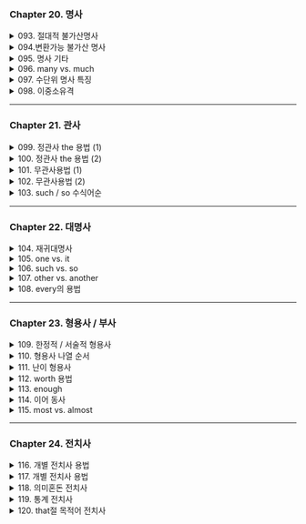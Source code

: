 ### Chapter 20. 명사

<details>
<summary>093. 절대적 불가산명사</summary>

### ✅ 9+2 핵심 리스트

#### 🔹 9개
`advice`, `baggage`, `clothing`, `equipment`, `evidence`,  
`furniture`, `hair`, `information`, `luggage`

#### 🔹 2개
`money`, `homework`

> 🧠 **항상 단수 취급 / 셀 수 없음**  
> → `much`, `little`, `a little` 수식 가능  
> → `many`, `few`, `a few` ❌ 사용 불가

---

## 🧾 수량 표현 요약

| 💬 표현     | ✔️ 수식 가능 명사       | 📝 예시                         |
|-------------|-------------------------|----------------------------------|
| `much`      | 불가산                  | much equipment                  |
| `little`    | 불가산                  | little hair                     |
| `a little`  | 불가산                  | a little information            |
| `few`       | 가산 복수               | few chairs                      |
| `a few`     | 가산 복수               | a few problems                  |
| `some`      | 가산 & 불가산 모두 가능 | some advice / some cookies      |

---

## ✏️ 예문 모음

- She gave me **some advice**.
- I have **little money** these days.
- We found **a little evidence**.
- There are **a few issues** to fix.
- We don’t have **much information** yet.

---

> 🚫 Tip: 절대적 불가산 명사는 a/an과 함께 사용 ❌  
> ex) ❌ an advice, a furniture  
</details>

<details>
<summary>094.변환가능 불가산 명사</summary>
- **Newton** = 단위 (불가산)  <br>
- **a Newton** = 사람 (가산 → "뉴턴 같은 과학자")  
  > e.g. He is **a Newton** in physics.

- **pity** = 연민 (불가산)  
- ❌ Have some **pities** about the poor.  
- ✅ Have some **pity** about the poor.

</details>
<details>
<summary>095. 명사 기타</summary>
###1️⃣ 단수 Mathematics류 (복수형처럼 보이지만 단수 취급)

- `mathematics`, `statistics`  
  > ✅ **단수 동사** 사용  
  > ✅ `statistics is` (통계학) / `statistics are` (통계 자료)

- `billiards`, `darts`  
  > ✅ 경기명으로 쓸 경우 **단수 동사**

- `measles` (홍역), `diabetes` (당뇨), `rabies` (광견병)  
  > ✅ 질병명 → **항상 단수 취급**  
  > 📌 대부분 중증 질병

---

### 2️⃣ 단/복수 동형 Fish류 (형태는 같지만 문맥 따라 단/복수)

- `aircraft`, `spacecraft`  
  > ✈️ 단복수형 동일 → **항상 형태 같음**

- `species`, `means`  
  > 🔁 단복수 동일  
  > - one species / many species  
  > - a means / several means

- `fish`  
  > 🐟 단복수형 동일  
  > - 일반적으로 **two fish**  
  > - **fishes**는 다양한 종류일 때만 제한적으로 사용

- `Sheep`, `deer`  
  > 🐑 단복수형 동일

- `Japanese`, `Chinese`  
  > 👥 민족/국적 표현  
  > - **The Japanese are** polite. (집단 → 복수 취급)  
  > - **A Japanese** is coming. (개인 → 단수 가능)

---

### 3️⃣ 복수 Cattle류 (항상 복수 취급 / 단수형 없음)

- `cows = cattle`  
  > ✅ **Cattle are** ~  
  > 📌 `cattle`은 단수형 존재하지 않음

- `people`  
  > ✅ 일반적으로 **복수 취급**  
  > - ex) **People are** waiting.  
  > ※ "a people" = 하나의 민족 (문학적/격식 표현, 시험에는 거의 X)

---

✅ **정리 포인트**

- **복수형처럼 보여도 단수** → `mathematics`, `measles`, `billiards`
- **단복수형 동일** → `fish`, `species`, `sheep`, `aircraft`
- **복수 전용** → `cattle`, `people`
- **맥락에 따라 의미/품사 변화**하는 명사도 주의

> ✨ 시험에서 수일치 & 문맥 의미 문제로 자주 출제됨

</details>

<details>
<summary>096. many vs. much</summary>
</details>

<details>
<summary>097. 수단위 명사 특징</summary>
</details>

<details>
<summary>098. 이중소유격</summary>
</details>

---

### Chapter 21. 관사

<details>
<summary>099. 정관사 the 용법 (1)</summary>
</details>

<details>
<summary>100. 정관사 the 용법 (2)</summary>
</details>

<details>
<summary>101. 무관사용법 (1)</summary>
</details>

<details>
<summary>102. 무관사용법 (2)</summary>
</details>

<details>
<summary>103. such / so 수식어순</summary>
</details>

---

### Chapter 22. 대명사

<details>
<summary>104. 재귀대명사</summary>
</details>

<details>
<summary>105. one vs. it</summary>
</details>

<details>
<summary>106. such vs. so</summary>
</details>

<details>
<summary>107. other vs. another</summary>
</details>

<details>
<summary>108. every의 용법</summary>
</details>

---

### Chapter 23. 형용사 / 부사

<details>
<summary>109. 한정적 / 서술적 형용사</summary>
</details>

<details>
<summary>110. 형용사 나열 순서</summary>
</details>

<details>
<summary>111. 난이 형용사</summary>
</details>

<details>
<summary>112. worth 용법</summary>
</details>

<details>
<summary>113. enough</summary>
</details>

<details>
<summary>114. 이어 동사</summary>
</details>

<details>
<summary>115. most vs. almost</summary>
</details>

---

### Chapter 24. 전치사

<details>
<summary>116. 개별 전치사 용법</summary>
</details>

<details>
<summary>117. 개별 전치사 용법</summary>
</details>

<details>
<summary>118. 의미혼돈 전치사</summary>
</details>

<details>
<summary>119. 통계 전치사</summary>
</details>

<details>
<summary>120. that절 목적어 전치사</summary>
</details>
